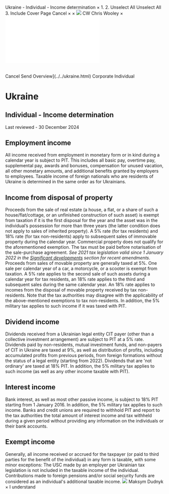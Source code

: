 Ukraine - Individual - Income determination
×
1.
2.
Unselect All
Unselect All
3.
Include Cover Page
Cancel
×
×
![](../../-/media/world-wide-tax-summaries/attachments/global---chris-wooley.ashx%3Frev=ac5e5f3223b34096b1afc2a6009c7320&revision=ac5e5f32-23b3-4096-b1af-c2a6009c7320&hash=859B7ADC84DC2CBEC9760E9E6EE7DE6D0A8BFCDF)
CW
Chris Wooley
×
![](income-determination.html)
######
Cancel
Send
Overview](../../ukraine.html)
Corporate
Individual
# Ukraine
## Individual - Income determination
Last reviewed - 30 December 2024
## Employment income
All income received from employment in monetary form or in kind during a calendar year is subject to PIT. This includes all basic pay, overtime pay, supplemental pay, awards and bonuses, compensation for unused vacation, all other monetary amounts, and additional benefits granted by employers to employees.
Taxable income of foreign nationals who are residents of Ukraine is determined in the same order as for Ukrainians.
## Income from disposal of property
Proceeds from the sale of real estate (a house, a flat, or a share of such a house/flat/cottage, or an unfinished construction of such asset) is exempt from taxation if it is the first disposal for the year and the asset was in the individual’s possession for more than three years (the latter condition does not apply to sales of inherited property). A 5% rate (for tax residents) and 18% rate (for tax non-residents) apply to subsequent sales of immovable property during the calendar year. Commercial property does not qualify for the aforementioned exemption. The tax must be paid before notarisation of the sale-purchase agreement. *See 2021 tax legislation valid since 1 January 2022 in the [Significant developments](significant-developments.html) section for recent amendments*.
Proceeds from sales of movable property are generally taxed at 5%. One sale per calendar year of a car, a motorcycle, or a scooter is exempt from taxation. A 5% rate applies to the second sale of such assets during a calendar year for tax residents, an 18% rate applies to the third and subsequent sales during the same calendar year. An 18% rate applies to incomes from the disposal of movable property received by tax non-residents.
Note that the tax authorities may disagree with the applicability of the above-mentioned exemptions to tax non-residents.
In addition, the 5% military tax applies to such income if it was taxed with PIT.
## Dividend income
Dividends received from a Ukrainian legal entity CIT payer (other than a collective investment arrangement) are subject to PIT at a 5% rate. Dividends paid by non-residents, mutual investment funds, and non-payers of CIT in Ukraine are taxed at 9%, as well as distribution of profits, including accumulated profits from previous periods, from foreign formations without the status of a legal entity (starting from 2022).
Dividends that are 'not ordinary' are taxed at 18% PIT.
In addition, the 5% military tax applies to such income (as well as any other income taxable with PIT).
## Interest income
Bank interest, as well as most other passive income, is subject to 18% PIT starting from 1 January 2016. In addition, the 5% military tax applies to such income.
Banks and credit unions are required to withhold PIT and report to the tax authorities the total amount of interest income and tax withheld during a given period without providing any information on the individuals or their bank accounts.
## Exempt income
Generally, all income received or accrued for the taxpayer (or paid to third parties for the benefit of the individual) in any form is taxable, with some minor exceptions:
The USC made by an employer per Ukrainian tax legislation is not included in the taxable income of the individual. Contributions made to foreign pensions and/or social security funds are considered as an individual's additional taxable income.
![](../../-/media/world-wide-tax-summaries/attachments/ukraine---maksym_dudnyk.ashx%3Frev=998627ac8c5142b7851eb4a8e86edfdd&revision=998627ac-8c51-42b7-851e-b4a8e86edfdd&hash=F6184B2FFAC0DDBDC4B88A6029D0E271628D2715)
Maksym Dudnyk
×
I understand